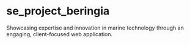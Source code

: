 # se_project_beringia
Showcasing expertise and innovation in marine technology through an engaging, client-focused web application.
